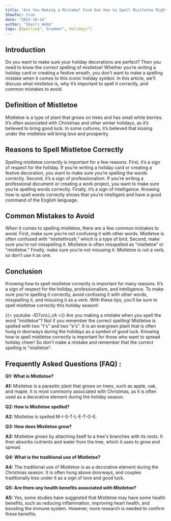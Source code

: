 ```yaml
---
title: "Are You Making a Mistake? Find Out How to Spell Mistletoe Right Now!"
ShowToc: true 
date: "2023-10-14"
author: "Sherri Webb" 
tags: [Spelling", Grammar", Holidays"]
---
```

## Introduction

Do you want to make sure your holiday decorations are perfect? Then you need to know the correct spelling of mistletoe! Whether you’re writing a holiday card or creating a festive wreath, you don’t want to make a spelling mistake when it comes to this iconic holiday symbol. In this article, we’ll discuss what mistletoe is, why it’s important to spell it correctly, and common mistakes to avoid.

## Definition of Mistletoe

Mistletoe is a type of plant that grows on trees and has small white berries. It’s often associated with Christmas and other winter holidays, as it’s believed to bring good luck. In some cultures, it’s believed that kissing under the mistletoe will bring love and prosperity.

## Reasons to Spell Mistletoe Correctly

Spelling mistletoe correctly is important for a few reasons. First, it’s a sign of respect for the holiday. If you’re writing a holiday card or creating a festive decoration, you want to make sure you’re spelling the words correctly. Second, it’s a sign of professionalism. If you’re writing a professional document or creating a work project, you want to make sure you’re spelling words correctly. Finally, it’s a sign of intelligence. Knowing how to spell words correctly shows that you’re intelligent and have a good command of the English language.

## Common Mistakes to Avoid

When it comes to spelling mistletoe, there are a few common mistakes to avoid. First, make sure you’re not confusing it with other words. Mistletoe is often confused with “mistlethrush,” which is a type of bird. Second, make sure you’re not misspelling it. Mistletoe is often misspelled as “mistletoe” or “mistletoe.” Finally, make sure you’re not misusing it. Mistletoe is not a verb, so don’t use it as one.

## Conclusion

Knowing how to spell mistletoe correctly is important for many reasons. It’s a sign of respect for the holiday, professionalism, and intelligence. To make sure you’re spelling it correctly, avoid confusing it with other words, misspelling it, and misusing it as a verb. With these tips, you’ll be sure to spell mistletoe correctly this holiday season!

{{< youtube -lD7vntJ_cA >}} 
Are you making a mistake when you spell the word "mistletoe"? Not if you remember the correct spelling! Mistletoe is spelled with two "t's" and two "e's". It is an evergreen plant that is often hung in doorways during the holidays as a symbol of good luck. Knowing how to spell mistletoe correctly is important for those who want to spread holiday cheer! So don't make a mistake and remember that the correct spelling is "mistletoe".

## Frequently Asked Questions (FAQ) :
**Q1: What is Mistletoe?**

**A1:** Mistletoe is a parasitic plant that grows on trees, such as apple, oak, and maple. It is most commonly associated with Christmas, as it is often used as a decorative element during the holiday season.

**Q2: How is Mistletoe spelled?**

**A2:** Mistletoe is spelled M-I-S-T-L-E-T-O-E.

**Q3: How does Mistletoe grow?**

**A3:** Mistletoe grows by attaching itself to a tree's branches with its roots. It then absorbs nutrients and water from the tree, which it uses to grow and spread.

**Q4: What is the traditional use of Mistletoe?**

**A4:** The traditional use of Mistletoe is as a decorative element during the Christmas season. It is often hung above doorways, and couples traditionally kiss under it as a sign of love and good luck.

**Q5: Are there any health benefits associated with Mistletoe?**

**A5:** Yes, some studies have suggested that Mistletoe may have some health benefits, such as reducing inflammation, improving heart health, and boosting the immune system. However, more research is needed to confirm these benefits.






